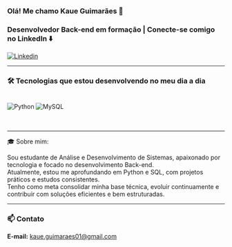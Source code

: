 ### Olá! Me chamo Kaue Guimarães 👋  
### Desenvolvedor Back-end em formação | Conecte-se comigo no LinkedIn ⬇️  
[![Linkedin](https://img.shields.io/badge/LinkedIn-0077B5?style=for-the-badge&logo=linkedin&logoColor=white)](https://www.linkedin.com/in/kaue-guimaraes-b71918347/)

---

### 🛠️ Tecnologias que estou desenvolvendo no meu dia a dia

<div style="display: inline_block"><br/>
  <img align="center" alt="Python" src="https://img.shields.io/badge/Python-14354C?style=for-the-badge&logo=python&logoColor=white">
  <img align="center" alt="MySQL" src="https://img.shields.io/badge/MySQL-00000F?style=for-the-badge&logo=mysql&logoColor=white">
</div><br><br>

---

 🎓 Sobre mim:

Sou estudante de Análise e Desenvolvimento de Sistemas, apaixonado por tecnologia e focado no desenvolvimento Back-end.  
Atualmente, estou me aprofundando em Python e SQL, com projetos práticos e estudos consistentes.  
Tenho como meta consolidar minha base técnica, evoluir continuamente e contribuir com soluções eficientes e bem estruturadas.

---

### 📫 Contato

**E-mail:** kaue.guimaraes01@gmail.com
